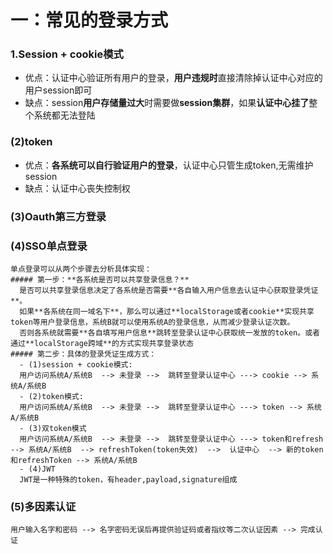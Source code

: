 # 一：常见的登录方式
  ### 1.Session + cookie模式
  - 优点：认证中心验证所有用户的登录，**用户违规时**直接清除掉认证中心对应的用户session即可
  - 缺点：session**用户存储量过大**时需要做**session集群**，如果**认证中心挂了**整个系统都无法登陆

  ### (2)token
  - 优点：**各系统可以自行验证用户的登录**，认证中心只管生成token,无需维护session
  - 缺点：认证中心丧失控制权
  ### (3)Oauth第三方登录
  ### (4)SSO单点登录
    单点登录可以从两个步骤去分析具体实现：
    ##### 第一步：**各系统是否可以共享登录信息？**
      是否可以共享登录信息决定了各系统是否需要**各自输入用户信息去认证中心获取登录凭证**。
      如果**各系统在同一域名下**，那么可以通过**localStorage或者cookie**实现共享token等用户登录信息，系统B就可以使用系统A的登录信息，从而减少登录认证次数。
      否则各系统就需要**各自填写用户信息**跳转至登录认证中心获取统一发放的token。或者通过**localStorage跨域**的方式实现共享登录状态
    ##### 第二步：具体的登录凭证生成方式：
      - (1)session + cookie模式:
      用户访问系统A/系统B  --> 未登录 -->  跳转至登录认证中心 ---> cookie --> 系统A/系统B
      - (2)token模式:
      用户访问系统A/系统B  --> 未登录 -->  跳转至登录认证中心 ---> token --> 系统A/系统B
      - (3)双token模式
      用户访问系统A/系统B  --> 未登录 -->  跳转至登录认证中心 ---> token和refresh --> 系统A/系统B  --> refreshToken(token失效)  -->  认证中心  --> 新的token和refreshToken --> 系统A/系统B
      - (4)JWT
      JWT是一种特殊的token，有header,payload,signature组成
  ### (5)多因素认证
    用户输入名字和密码 --> 名字密码无误后再提供验证码或者指纹等二次认证因素 --> 完成认证